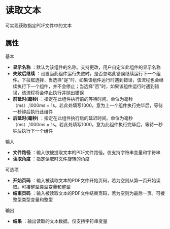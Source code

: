 # 读取文本

可实现获取指定PDF文件中的文本

## 属性
基本
- **显示名称** ：默认为该组件的名称。支持更改，用户自定义此组件的显示名称
- **失败后继续** ：设置当此组件运行失败时，是否忽略此错误继续运行下一个组件。下拉框选择，当选择"是"时，如果该组件运行时遇到错误，该流程也会继续执行下一个组件，并不会停止；当选择"否"时，如果该组件运行时遇到错误，该流程将会停止执行并抛出错误
- **前延时(毫秒)** ：指定在此组件执行前的等待时间。单位为毫秒（ms）,1000ms = 1s。若此处填写1000，意为上一个组件执行完毕后，等待一秒钟后执行此组件
- **后延时(毫秒)** ：指定在此组件执行后的延迟时间。单位为毫秒（ms）,1000ms = 1s。若此处填写1000，意为此组件执行完毕后，等待一秒钟后执行下一个组件

输入

- **文件路径** ：输入欲被提取文本的PDF文件路径。仅支持字符串变量和字符串
- **读取角度** ：指定读取时文件旋转的角度

可选项

- **开始页码** ：输入被读取文本的PDF文件开始页码，若为空则从第一页开始读取。可接整型类型变量和整型
- **结束页码** ：输入被读取文本的PDF文件结束页码，若为空则为最后一页。可接整型类型变量和整型

输出

- **结果** ：输出读取的文本数据。仅支持字符串变量
